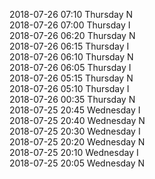 2018-07-26 07:10 Thursday  N  
2018-07-26 07:00 Thursday  I  
2018-07-26 06:20 Thursday  N  
2018-07-26 06:15 Thursday  I  
2018-07-26 06:10 Thursday  N  
2018-07-26 06:05 Thursday  I  
2018-07-26 05:15 Thursday  N  
2018-07-26 05:10 Thursday  I  
2018-07-26 00:35 Thursday  N  
2018-07-25 20:45 Wednesday  I  
2018-07-25 20:40 Wednesday  N  
2018-07-25 20:30 Wednesday  I  
2018-07-25 20:20 Wednesday  N  
2018-07-25 20:10 Wednesday  I  
2018-07-25 20:05 Wednesday  N  
